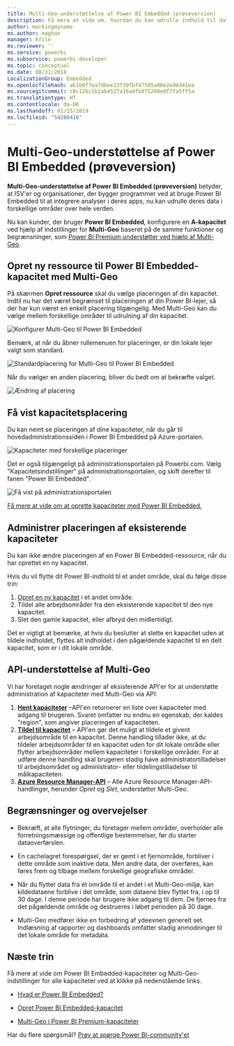 ```yaml
---
title: Multi-Geo-understøttelse af Power BI Embedded (prøveversion)
description: Få mere at vide om, hvordan du kan udrulle indhold til datacentre i andre områder end lokalområdet for Power BI Embedded.
author: markingmyname
ms.author: maghan
manager: kfile
ms.reviewer: ''
ms.service: powerbi
ms.subservice: powerbi-developer
ms.topic: conceptual
ms.date: 08/31/2018
LocalizationGroup: Embedded
ms.openlocfilehash: ab1b0f7ea7dbee13f39fbf47505a00e2ed6d41ea
ms.sourcegitcommit: c8c126c1b2ab4527a16a4fb8f5208e0f7fa5ff5a
ms.translationtype: HT
ms.contentlocale: da-DK
ms.lasthandoff: 01/15/2019
ms.locfileid: "54280418"
---
```

# <a name="multi-geo-support-for-power-bi-embedded-preview"></a>Multi-Geo-understøttelse af Power BI Embedded (prøveversion)

**Multi-Geo-understøttelse af Power BI Embedded (prøveversion)** betyder, at ISV'er og organisationer, der bygger programmer ved at bruge Power BI Embedded til at integrere analyser i deres apps, nu kan udrulle deres data i forskellige områder over hele verden.

Nu kan kunder, der bruger **Power BI Embedded**, konfigurere en **A-kapacitet** ved hjælp af indstillinger for **Multi-Geo** baseret på de samme funktioner og begrænsninger, som [Power BI Premium understøtter ved hjælp af Multi-Geo](../service-admin-premium-Multi-Geo.md).

## <a name="creating-new-power-bi-embedded-capacity-resource-with-multi-geo"></a>Opret ny ressource til Power BI Embedded-kapacitet med Multi-Geo

På skærmen **Opret ressource** skal du vælge placeringen af din kapacitet. Indtil nu har det været begrænset til placeringen af din Power BI-lejer, så der har kun været en enkelt placering tilgængelig. Med Multi-Geo kan du vælge mellem forskellige områder til udrulning af din kapacitet.

![Konfigurer Multi-Geo til Power BI Embedded](media/embedded-multi-geo/pbie-multi-geo-setup.png)

Bemærk, at når du åbner rullemenuen for placeringer, er din lokale lejer valgt som standard.
  
![Standardplacering for Multi-Geo til Power BI Embedded](media/embedded-multi-geo/pbie-multi-geo-default-location.png)

Når du vælger en anden placering, bliver du bedt om at bekræfte valget.

![Ændring af placering](media/embedded-multi-geo/pbie-multi-geo-location-change.png)

## <a name="view-capacity-location"></a>Få vist kapacitetsplacering

Du kan nemt se placeringen af dine kapaciteter, når du går til hovedadministrationssiden i Power BI Embedded på Azure-portalen.

![Kapaciteter med forskellige placeringer](media/embedded-multi-geo/pbie-multi-geo-location-different.png)

Det er også tilgængeligt på administrationsportalen på Powerbi.com. Vælg "Kapacitetsindstillinger" på administrationsportalen, og skift derefter til fanen "Power BI Embedded".

![Få vist på administrationsportalen](media/embedded-multi-geo/pbie-multi-geo-admin-portal.png)

[Få mere at vide om at oprette kapaciteter med Power BI Embedded.](azure-pbie-create-capacity.md)

## <a name="manage-existing-capacities-location"></a>Administrer placeringen af eksisterende kapaciteter

Du kan ikke ændre placeringen af en Power BI Embedded-ressource, når du har oprettet en ny kapacitet.

Hvis du vil flytte dit Power BI-indhold til et andet område, skal du følge disse trin:

1. [Opret en ny kapacitet](azure-pbie-create-capacity.md) i et andet område.
2. Tildel alle arbejdsområder fra den eksisterende kapacitet til den nye kapacitet.
3. Slet den gamle kapacitet, eller afbryd den midlertidigt.

Det er vigtigt at bemærke, at hvis du beslutter at slette en kapacitet uden at tildele indholdet, flyttes alt indholdet i den pågældende kapacitet til en delt kapacitet, som er i dit lokale område.

## <a name="api-support-for-multi-geo"></a>API-understøttelse af Multi-Geo

Vi har foretaget nogle ændringer af eksisterende API'er for at understøtte administration af kapaciteter med Multi-Geo via API:

1. **[Hent kapaciteter](https://docs.microsoft.com/rest/api/power-bi/capacities/getcapacities)** –API'en returnerer en liste over kapaciteter med adgang til brugeren. Svaret omfatter nu endnu en egenskab, der kaldes "region", som angiver placeringen af kapaciteten.
2. **[Tildel til kapacitet](https://docs.microsoft.com/rest/api/power-bi/capacities)** – API'en gør det muligt at tildele et givent arbejdsområde til en kapacitet. Denne handling tillader ikke, at du tildeler arbejdsområder til en kapacitet uden for dit lokale område eller flytter arbejdsområder mellem kapaciteter i forskellige områder. For at udføre denne handling skal brugeren stadig have administratortilladelser til arbejdsområdet og administrator- eller tildelingstilladelser til målkapaciteten.
3. **[Azure Resource Manager-API](https://docs.microsoft.com/rest/api/power-bi-embedded/capacities)** – Alle Azure Resource Manager-API-handlinger, herunder *Opret* og *Slet*, understøtter Multi-Geo.

## <a name="limitations-and-considerations"></a>Begrænsninger og overvejelser

* Bekræft, at alle flytninger, du foretager mellem områder, overholder alle forretningsmæssige og offentlige bestemmelser, før du starter dataoverførslen.

* En cachelagret forespørgsel, der er gemt i et fjernområde, forbliver i dette område som inaktive data. Men andre data, der overføres, kan føres frem og tilbage mellem forskellige geografiske områder.

* Når du flytter data fra ét område til et andet i et Multi-Geo-miljø, kan kildedataene forblive i det område, som dataene blev flyttet fra, i op til 30 dage. I denne periode har brugere ikke adgang til dem. De fjernes fra det pågældende område og destrueres i løbet perioden på 30 dage.

* Multi-Geo medfører ikke en forbedring af ydeevnen generelt set. Indlæsning af rapporter og dashboards omfatter stadig anmodninger til det lokale område for metadata.

## <a name="next-steps"></a>Næste trin

Få mere at vide om Power BI Embedded-kapaciteter og Multi-Geo-indstillinger for alle kapaciteter ved at klikke på nedenstående links.

* [Hvad er Power BI Embedded?](azure-pbie-what-is-power-bi-embedded.md)

* [Opret Power BI Embedded-kapacitet](azure-pbie-create-capacity.md)

* [Multi-Geo i Power BI Premium-kapaciteter](../service-admin-premium-multi-geo.md)

Har du flere spørgsmål? [Prøv at spørge Power BI-community'et](http://community.powerbi.com/)